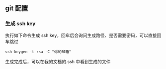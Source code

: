 ## git 配置

### 生成 ssh key

执行如下命令生成 ssh key，回车后会询问生成路径、是否需要密码，可以直接回车跳过

```
ssh-keygen -t rsa -C "你的邮箱"
```

生成完成后，可以在我的文档的.ssh 中看到生成的文件
